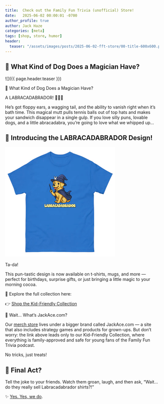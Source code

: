```yaml
---
title:  Check out the Family Fun Trivia (unofficial) Store!
date:   2025-06-02 00:00:01 -0700
author_profile: true
author: Jack Haze
categories: [meta]
tags: [shop, store, humor]
header:
  teaser: "/assets/images/posts/2025-06-02-fft-store/00-title-600x600.png"
---
```


## 🐾 What Kind of Dog Does a Magician Have?

![]({{ page.header.teaser }})

🐾 What Kind of Dog Does a Magician Have?

A LABRACADABRADOR! 🎩✨🐶

He’s got floppy ears, a wagging tail, and the ability to vanish right when
it’s bath time. This magical mutt pulls tennis balls out of top hats and makes
your sandwich disappear in a single gulp. If you love silly puns, lovable dogs,
and a little abracadabra, you’re going to love what we whipped up…

## 🎨 Introducing the LABRACADABRADOR Design!

![](/assets/images/posts/2025-06-02-fft-store/02-product-360x360.png)

Ta-da!

This pun-tastic design is now available on t-shirts, mugs, and more — perfect
for birthdays, surprise gifts, or just bringing a little magic to your morning
cocoa.

🛒 Explore the full collection here:

👉 [Shop the Kid-Friendly Collection](https://shop.jackace.com/collections/kid-friendly)

🧠 Wait… What’s JackAce.com?

Our [merch store](https://shop.jackace.com/collections/kid-friendly) lives
under a bigger brand called JackAce.com — a site that also includes strategy games
and products for grown-ups. But don’t worry: the link above leads only to our
Kid-Friendly Collection, where everything is family-approved and safe for young
fans of the Family Fun Trivia podcast.

No tricks, just treats!

## 🐶 Final Act?

Tell the joke to your friends. Watch them groan, laugh, and then ask,
“Wait… do they really sell Labracadabrador shirts?!”

✨ [Yes. Yes, we do](https://shop.jackace.com/collections/kid-friendly).